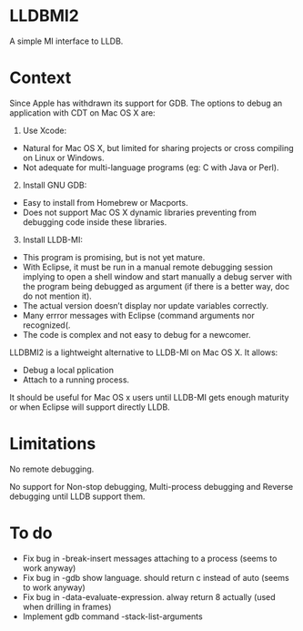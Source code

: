# LLDBMI2

A simple MI interface to LLDB.

# Context

Since Apple has withdrawn its support for GDB. The options to debug an application with CDT on Mac OS X are:

1. Use Xcode:
  - Natural for Mac OS X, but limited for sharing projects or cross compiling on Linux or Windows.
  - Not adequate for multi-language programs (eg: C with Java or Perl).
2. Install GNU GDB:
  - Easy to install from Homebrew or Macports.
  - Does not support Mac OS X dynamic libraries preventing from debugging code inside these libraries.
3. Install LLDB-MI:
  - This program is promising, but is not yet mature.
  - With Eclipse, it must be run in a manual remote debugging session implying to open a shell window and start manually a debug server with the program being debugged as argument (if there is a better way, doc do not mention it).
  - The actual version doesn’t display nor update variables correctly.
  - Many errror messages with Eclipse (command arguments nor recognized(.
  - The code is complex and not easy to debug for a newcomer.

LLDBMI2 is a lightweight alternative to LLDB-MI on Mac OS X. It allows:
- Debug a local pplication
- Attach to a running process.

It should be useful for Mac OS x users until LLDB-MI gets enough maturity or when Eclipse will support directly LLDB.

# Limitations
No remote debugging.

No support for Non-stop debugging, Multi-process debugging and Reverse debugging until LLDB support them.

# To do
- Fix bug in -break-insert messages attaching to a process (seems to work anyway)
- Fix bug in -gdb show language. should return c instead of auto (seems to work anyway)
- Fix bug in -data-evaluate-expression. alway return 8 actually (used when drilling in frames)
- Implement gdb command -stack-list-arguments